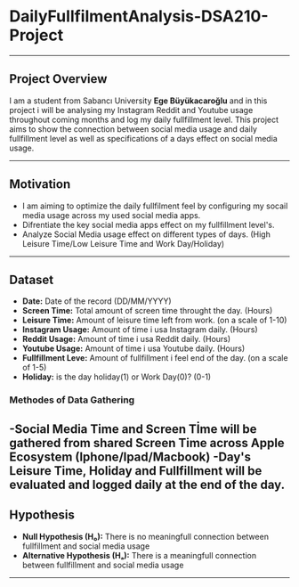 # DailyFullfilmentAnalysis-DSA210-Project
-----------------------------------------

## **Project Overview**
I am a student from Sabancı University **Ege Büyükacaroğlu** and in this project i will be analysing my Instagram Reddit and Youtube usage throughout coming months and log my daily   fullfillment level. This project aims to show the connection between social media usage and daily fullfillment level as well as specifications of a days effect on social media usage.

---

## **Motivation**
   - I am aiming to optimize the daily fullfilment feel by configuring my socail media usage across my used social media apps.
   - Difrentiate the key social media apps effect on my fullfillment level's.
   - Analyze Social Media usage effect on different types of days. (High Leisure Time/Low Leisure Time and Work Day/Holiday)
---

## **Dataset**
- **Date:** Date of the record (DD/MM/YYYY)
- **Screen Time:** Total amount of screen time throught the day. (Hours)
- **Leisure Time:** Amount of leisure time left from work. (on a scale of 1-10)
- **Instagram Usage:** Amount of time i usa Instagram daily. (Hours)
- **Reddit Usage:** Amount of time i usa Reddit daily. (Hours)
- **Youtube Usage:** Amount of time i usa Youtube daily. (Hours)
- **Fullfillment Leve:** Amount of fullfillment i feel end of the day. (on a scale of 1-5)
- **Holiday:** is the day holiday(1) or Work Day(0)? (0-1)
### **Methodes of Data Gathering**
 -Social Media Time and Screen Tİme will be gathered from shared Screen Time across Apple Ecosystem (Iphone/Ipad/Macbook)
 -Day's Leisure Time, Holiday and Fullfillment will be evaluated and logged daily at the end of the day.
 ---
 
 ## **Hypothesis**
 - **Null Hypothesis (H₀):** There is no meaningfull connection between fullfillment and social media usage
 - **Alternative Hypothesis (Hₐ):** There is a meaningfull connection between fullfillment and social media usage
 ---
 

 
 

  
  
